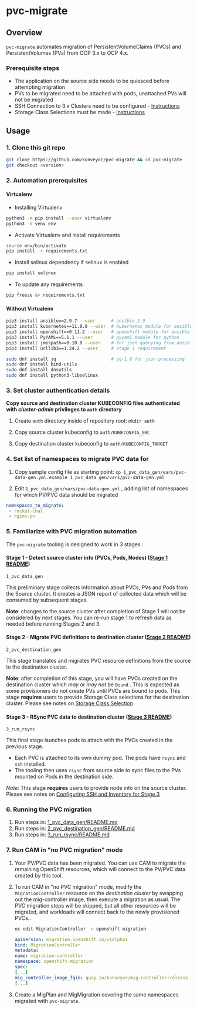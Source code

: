 # pvc-migrate

## Overview

`pvc-migrate` automates migration of PersistentVolumeClaims (PVCs) and PersistentVolumes (PVs) from OCP 3.x to OCP 4.x.

### Prerequisite steps

* The application on the source side needs to be quiesced before attempting migration
* PVs to be migrated need to be attached with pods, unattached PVs will not be migrated
* SSH Connection to 3.x Clusters need to be configured - [Instructions](./docs/inventory-notes.md)
* Storage Class Selections must be made - [Instructions](./docs/sc-selection.md)

## Usage

### 1. Clone this git repo

```bash
git clone https://github.com/konveyor/pvc-migrate && cd pvc-migrate
git checkout <version>
```

### 2. Automation prerequisites

#### Virtualenv

* Installing Virtualenv

```bash
python3 -m pip install --user virtualenv
python3 -m venv env
```

* Activate Virtualenv and install requirements

```bash
source env/bin/activate
pip install -r requirements.txt
```

* Install selinux dependency if selinux is enabled

```bash
pip install selinux
```

* To update any requirements

```bash
pip freeze &> requirements.txt
```

#### Without Virtualenv

```bash
pip3 install ansible==2.9.7 --user      # ansible 2.9
pip3 install kubernetes==11.0.0 --user  # kubernetes module for ansible
pip3 install openshift==0.11.2 --user   # openshift module for ansible
pip3 install PyYAML==5.1.1 --user       # pyyaml module for python
pip3 install jmespath==0.10.0 --user    # for json querying from ansible
pip3 install urllib3==1.24.2 --user     # stage 1 requirement

sudo dnf install jq                     # jq-1.6 for json processing
sudo dnf install bind-utils
sudo dnf install dnsutils
sudo dnf install python3-libselinux
```

### 3. Set cluster authentication details

**Copy source and destination cluster KUBECONFIG files authenticated with  *cluster-admin* privileges to `auth` directory**

   1. Create `auth` directory inside of repository root: `mkdir auth`

   1. Copy source cluster kubeconfig to `auth/KUBECONFIG_SRC`

   1. Copy destination cluster kubeconfig to `auth/KUBECONFIG_TARGET`

### 4. Set list of namespaces to migrate PVC data for

   1. Copy sample config file as starting point: `cp 1_pvc_data_gen/vars/pvc-data-gen.yml.example 1_pvc_data_gen/vars/pvc-data-gen.yml`

   1. Edit `1_pvc_data_gen/vars/pvc-data-gen.yml` , adding list of namespaces for which PV/PVC data should be migrated

```yaml
namespaces_to_migrate:
 - rocket-chat
 - nginx-pv
```

### 5. Familiarize with PVC migration automation

The `pvc-migrate` tooling is designed to work in 3 stages :

#### Stage 1 - Detect source cluster info (PVCs, Pods, Nodes) ([Stage 1 README](1_pvc_data_gen))

`1_pvc_data_gen`

This preliminary stage collects information about PVCs, PVs and Pods from the Source cluster. It creates a JSON report of collected data which will be consumed by subsequent stages.

**Note**: changes to the source cluster after completion of Stage 1 will not be considered by next stages. You can re-run stage 1 to refresh data as needed before running Stages 2 and 3.

#### Stage 2 - Migrate PVC definitions to destination cluster ([Stage 2 README](2_pvc_destination_gen))

`2_pvc_destination_gen`

This stage translates and migrates PVC resource definitions from the source to the destination cluster.

**Note**: after completion of this stage, you will have PVCs created on the destination cluster which _may_ or _may not_ be `Bound` . This is expected as some provisioners do not create PVs until PVCs are bound to pods. This stage __requires__ users to provide Storage Class selections for the destination cluster. Please see notes on [Storage Class Selection](./docs/sc-selection.md)

#### Stage 3 - RSync PVC data to destination cluster ([Stage 3 README](3_run_rsync))

`3_run_rsync`

This final stage launches pods to attach with the PVCs created in the previous stage.

* Each PVC is attached to its own dummy pod. The pods have `rsync` and `ssh` installed.
* The tooling then uses `rsync` from source side to sync files to the PVs mounted on Pods in the destination side.

*Note*: This stage __requires__ users to provide node info on the source cluster. Please see notes on [Configuring SSH and Inventory for Stage 3](./docs/inventory-notes.md)

### 6. Running the PVC migration

1. Run steps in: [1_pvc_data_gen/README.md](1_pvc_data_gen)
1. Run steps in: [2_pvc_destination_gen/README.md](2_pvc_destination_gen)
1. Run steps in: [3_run_rsync/README.md](3_run_rsync)

### 7. Run CAM in "no PVC migration" mode

   1. Your PV/PVC data has been migrated. You can use CAM to migrate the remaining OpenShift resources, which will connect to the PV/PVC data created by this tool.
   2. To run CAM in "no PVC migration" mode, modify the `MigrationController` resource on the *destination cluster* by swapping out the mig-controller image, then execute a migration as usual. The PVC migration steps will be skipped, but all other resources will be migrated, and workloads will connect back to the newly provisioned PVCs..

      ```bash
      oc edit MigrationController -n openshift-migration
      ```

      ```yaml
      apiVersion: migration.openshift.io/v1alpha1
      kind: MigrationController
      metadata:
      name: migration-controller
      namespace: openshift-migration
      spec:
      [...]
      mig_controller_image_fqin: quay.io/konveyor/mig-controller:release-1.2.2-hotfix-nopvs
      [...]
      ```

   3. Create a MigPlan and MigMigration covering the same namespaces migrated with `pvc-migrate`.
